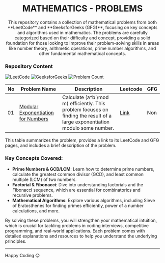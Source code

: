 <h1 align='center'>MATHEMATICS - PROBLEMS</h1>

<p align='center'>This repository contains a collection of mathematical problems from both **LeetCode** and **GeeksforGeeks (GFG)**, focusing on key concepts and algorithms used in mathematics. The problems are carefully categorized based on their difficulty and concept, providing a solid foundation for those looking to improve their problem-solving skills in areas like number theory, arithmetic operations, prime number algorithms, and other fundamental mathematical concepts.
</p>

### Repository Content

<p>
<img src="https://img.shields.io/badge/problems%20count-01-orange?logo=leetcode" alt="LeetCode">
<img src="https://img.shields.io/badge/problems%20count-00-darkgreen?logo=geeksforGeeks" alt="GeeksforGeeks">
<img src="https://img.shields.io/badge/total%20problems%20count-01-blue" alt="Problem Count"> 
</p>

| No  | Problem Name                      | Description                               | Leetcode | GFG |
|-----|------------------------------------|-------------------------------------------|----------|-----|
| 01  | [Modular Exponentiation for Numbers](https://github.com/JawadSher/DSA-LeetCode-GFG-Problems-Repository/tree/main/10%20-%20Mathematics%20Problems/01%20-%20Modular%20Exponentitation%20for%20Numbers) | Calculate \(a^b \mod m\) efficiently. This problem focuses on finding the result of a large exponentiation modulo some number. | [Link](https://leetcode.com/problems/powx-n/) | Non |

This table summarizes the problem, provides a link to its LeetCode and GFG pages, and includes a brief description of the problem.

### Key Concepts Covered:
- **Prime Numbers & GCD/LCM**: Learn how to determine prime numbers, calculate the greatest common divisor (GCD), and least common multiple (LCM) of two numbers.
- **Factorial & Fibonacci**: Dive into understanding factorials and the Fibonacci sequence, which are essential for combinatorics and recursive problems.
- **Mathematical Algorithms**: Explore various algorithms, including Sieve of Eratosthenes for finding primes efficiently, power of a number calculations, and more.

By solving these problems, you will strengthen your mathematical intuition, which is crucial for tackling problems in coding interviews, competitive programming, and real-world applications. Each problem comes with detailed explanations and resources to help you understand the underlying principles.

--- 
Happy Coding 😊
